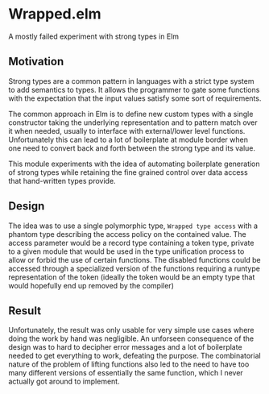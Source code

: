 # Wrapped.elm

A mostly failed experiment with strong types in Elm

## Motivation

Strong types are a common pattern in languages with a strict type system to add semantics to types. It allows the programmer to gate some functions with the expectation that the input values satisfy some sort of requirements. 

The common approach in Elm is to define new custom types with a single constructor taking the underlying representation and to pattern match over it when needed, usually to interface with external/lower level functions. Unfortunately this can lead to a lot of boilerplate at module border when one need to convert back and forth between the strong type and its value. 

This module experiments with the idea of automating boilerplate generation of strong types while retaining the fine grained control over data access that hand-written types provide. 

## Design

The idea was to use a single polymorphic type, `Wrapped type access` with a phantom type describing the access policy on the contained value. The access parameter would be a record type containing a token type, private to a given module that would be used in the type unification process to allow or forbid the use of certain functions. The disabled functions could be accessed through a specialized version of the functions requiring a runtype representation of the token (ideally the token would be an empty type that would hopefully end up removed by the compiler)

## Result

Unfortunately, the result was only usable for very simple use cases where doing the work by hand was negligible. An unforseen consequence of the design was to hard to decipher error messages and a lot of boilerplate needed to get everything to work, defeating the purpose. The combinatorial nature of the problem of lifting functions also led to the need to have too many different versions of essentially the same function, which I never actually got around to implement.
